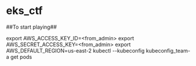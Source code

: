 # eks_ctf

##To start playing##

export AWS_ACCESS_KEY_ID=<from_admin>
export AWS_SECRET_ACCESS_KEY=<from_admin>
export AWS_DEFAULT_REGION=us-east-2
kubectl --kubeconfig kubeconfig_team-a get pods 
